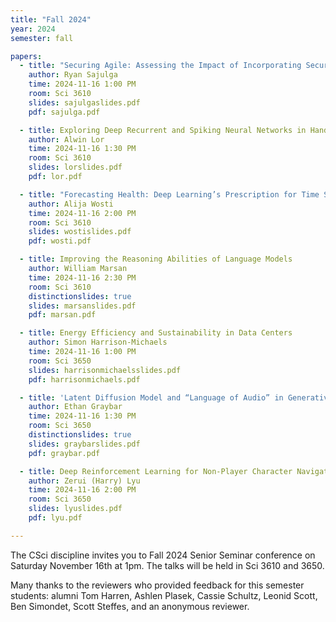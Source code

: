 ```yaml
---
title: "Fall 2024"
year: 2024
semester: fall

papers:
  - title: "Securing Agile: Assessing the Impact of Incorporating Security on Agile Development"
    author: Ryan Sajulga
    time: 2024-11-16 1:00 PM
    room: Sci 3610
    slides: sajulgaslides.pdf
    pdf: sajulga.pdf

  - title: Exploring Deep Recurrent and Spiking Neural Networks in Hand Gesture Recognition
    author: Alwin Lor
    time: 2024-11-16 1:30 PM
    room: Sci 3610
    slides: lorslides.pdf
    pdf: lor.pdf

  - title: "Forecasting Health: Deep Learning’s Prescription for Time Series Precision"
    author: Alija Wosti
    time: 2024-11-16 2:00 PM
    room: Sci 3610
    slides: wostislides.pdf
    pdf: wosti.pdf

  - title: Improving the Reasoning Abilities of Language Models
    author: William Marsan
    time: 2024-11-16 2:30 PM
    room: Sci 3610
    distinctionslides: true
    slides: marsanslides.pdf
    pdf: marsan.pdf

  - title: Energy Efficiency and Sustainability in Data Centers
    author: Simon Harrison-Michaels
    time: 2024-11-16 1:00 PM
    room: Sci 3650
    slides: harrisonmichaelsslides.pdf
    pdf: harrisonmichaels.pdf

  - title: 'Latent Diffusion Model and “Language of Audio” in Generative Audio'
    author: Ethan Graybar
    time: 2024-11-16 1:30 PM
    room: Sci 3650
    distinctionslides: true
    slides: graybarslides.pdf
    pdf: graybar.pdf

  - title: Deep Reinforcement Learning for Non-Player Character Navigation in Open-World Games
    author: Zerui (Harry) Lyu
    time: 2024-11-16 2:00 PM
    room: Sci 3650
    slides: lyuslides.pdf
    pdf: lyu.pdf

---
```


The CSci discipline invites you to Fall 2024 Senior Seminar conference on
Saturday November 16th at 1pm.
The talks will be held in Sci 3610 and 3650.

Many thanks to the reviewers who provided feedback for this semester students: alumni Tom Harren, Ashlen Plasek, Cassie Schultz, Leonid Scott, Ben Simondet, Scott Steffes, and an anonymous reviewer. 






